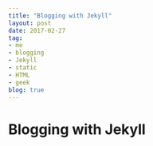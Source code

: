 ```yaml
---
title: "Blogging with Jekyll"
layout: post
date: 2017-02-27
tag:
- me
- blogging
- Jekyll
- static
- HTML
- geek
blog: true
---
```


# Blogging with Jekyll

